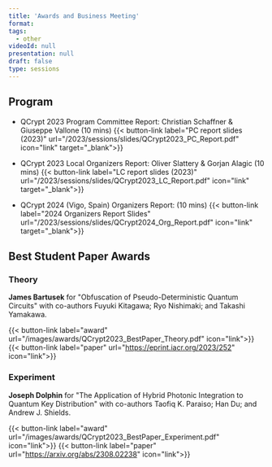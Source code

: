 ```yaml
---
title: 'Awards and Business Meeting'
format: 
tags:
  - other
videoId: null
presentation: null
draft: false
type: sessions
---
```


## Program

* QCrypt 2023 Program Committee Report: Christian Schaffner & Giuseppe Vallone (10 mins)
{{< button-link label="PC report slides (2023)" url="/2023/sessions/slides/QCrypt2023_PC_Report.pdf" icon="link" target="_blank">}}

* QCrypt 2023 Local Organizers Report: Oliver Slattery & Gorjan Alagic (10 mins)
{{< button-link label="LC report slides (2023)" url="/2023/sessions/slides/QCrypt2023_LC_Report.pdf" icon="link" target="_blank">}}

* QCrypt 2024 (Vigo, Spain) Organizers Report: (10 mins)
{{< button-link label="2024 Organizers Report Slides" url="/2023/sessions/slides/QCrypt2024_Org_Report.pdf" icon="link" target="_blank">}}

## Best Student Paper Awards
<!-- {{< button-link label="Award slides" url="/slides/QCRYPT21StudentAwards.pdf" icon="link" target="_blank">}} -->

### Theory
**James Bartusek** for "Obfuscation of Pseudo-Deterministic Quantum Circuits" with co-authors Fuyuki Kitagawa; Ryo Nishimaki; and Takashi Yamakawa.

{{< button-link label="award" url="/images/awards/QCrypt2023_BestPaper_Theory.pdf" icon="link">}}
{{< button-link label="paper" url="https://eprint.iacr.org/2023/252" icon="link">}}

### Experiment
**Joseph Dolphin** for "The Application of Hybrid Photonic Integration to Quantum Key Distribution" with co-authors Taofiq K. Paraiso; Han Du; and Andrew J. Shields.

{{< button-link label="award" url="/images/awards/QCrypt2023_BestPaper_Experiment.pdf" icon="link">}}
{{< button-link label="paper" url="https://arxiv.org/abs/2308.02238" icon="link">}}
